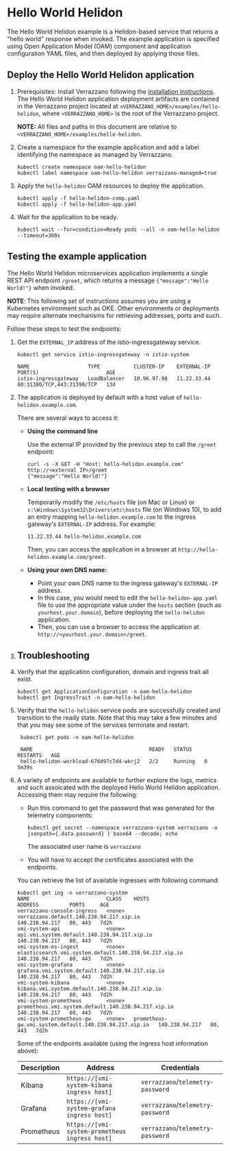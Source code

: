 # Hello World Helidon

The Hello World Helidon example is a Helidon-based service that returns a "hello world" response when invoked. The example application is specified using Open Application Model (OAM) component and application configuration YAML files, and then deployed by applying those files.

## Deploy the Hello World Helidon application

1. Prerequisites: Install Verrazzano following the [installation instructions](../../README.md).
   The Hello World Helidon application deployment artifacts are contained in the Verrazzano project located at 
   `<VERRAZZANO_HOME>/examples/hello-helidon`, where `<VERRAZZANO_HOME>` is the root of the Verrazzano project.

   **NOTE:** All files and paths in this document are relative to 
   `<VERRAZZANO_HOME>/examples/hello-helidon`.

1. Create a namespace for the example application and add a label identifying the namespace as managed by Verrazzano.
   ```
   kubectl create namespace oam-hello-helidon
   kubectl label namespace oam-hello-helidon verrazzano-managed=true
   ```

1. Apply the `hello-helidon` OAM resources to deploy the application.
   ```
   kubectl apply -f hello-helidon-comp.yaml
   kubectl apply -f hello-helidon-app.yaml
   ```
   
2. Wait for the application to be ready.
   ```
   kubectl wait --for=condition=Ready pods --all -n oam-hello-helidon --timeout=300s
   ```

## Testing the example application

The Hello World Helidon microservices application implements a single REST API endpoint `/greet`, which returns a message `{"message":"Hello World!"}` when invoked.

**NOTE**:  This following set of instructions assumes you are using a Kubernetes
environment such as OKE.  Other environments or deployments may require alternate mechanisms for retrieving addresses, 
ports and such.

Follow these steps to test the endpoints:

1. Get the `EXTERNAL_IP` address of the istio-ingressgateway service.  

   ```
   kubectl get service istio-ingressgateway -n istio-system

   NAME                   TYPE           CLUSTER-IP    EXTERNAL-IP   PORT(S)                      AGE
   istio-ingressgateway   LoadBalancer   10.96.97.98   11.22.33.44   80:31380/TCP,443:31390/TCP   13d
   ```   

2. The application is deployed by default with a host value of `hello-helidon.example.com`.
   
   There are several ways to access it:
   * **Using the command line**

     Use the external IP provided by the previous step to call the `/greet` endpoint:

     ```
     curl -s -X GET -H "Host: hello-helidon.example.com" http://<external IP>/greet
     {"message":"Hello World!"}
     ```
   * **Local testing with a browser** 
   
     Temporarily modify the `/etc/hosts` file (on Mac or Linux)
     or `c:\Windows\System32\Drivers\etc\hosts` file (on Windows 10), 
     to add an entry mapping `hello-helidon.example.com` to the ingress gateway's `EXTERNAL-IP` address.
     For example:
     ```
     11.22.33.44 hello-helidon.example.com
     ```
     Then, you can access the application in a browser at `http://hello-helidon.example.com/greet`.

   * **Using your own DNS name:**
   
     * Point your own DNS name to the ingress gateway's `EXTERNAL-IP` address.
     * In this case, you would need to edit the `hello-helidon-app.yaml` file
       to use the appropriate value under the `hosts` section (such as `yourhost.your.domain`), 
       before deploying the `hello-helidon` application.
     * Then, you can use a browser to access the application at `http://<yourhost.your.domain>/greet`.
   
3. ## Troubleshooting
    
4. Verify that the application configuration, domain and ingress trait all exist.
   ```
   kubectl get ApplicationConfiguration -n oam-hello-helidon
   kubectl get IngressTrait -n oam-hello-helidon
   ```   

5. Verify that the `hello-helidon` service pods are successfully created and transition to the ready state.
   Note that this may take a few minutes and that you may see some of the services terminate and restart.
   ```
    kubectl get pods -n oam-hello-helidon
   
    NAME                                      READY   STATUS    RESTARTS   AGE
    hello-helidon-workload-676d97c7d4-wkrj2   2/2     Running   0          5m39s
   ``` 
6. A variety of endpoints are available to further explore the logs, metrics and such assoicated with 
the deployed Hello World Helidon application.  Accessing them may require the following:

    - Run this command to get the password that was generated for the telemetry components:
        ```
        kubectl get secret --namespace verrazzano-system verrazzano -o jsonpath={.data.password} | base64 --decode; echo
        ``` 
        The associated user name is `verrazzano`
   
    - You will have to accept the certificates associated with the endpoints.
      
    You can retrieve the list of available ingresses with following command:
    
    ```
    kubectl get ing -n verrazzano-system
    NAME                         CLASS    HOSTS                                                    ADDRESS          PORTS     AGE
    verrazzano-console-ingress   <none>   verrazzano.default.140.238.94.217.xip.io                 140.238.94.217   80, 443   7d2h
    vmi-system-api               <none>   api.vmi.system.default.140.238.94.217.xip.io             140.238.94.217   80, 443   7d2h
    vmi-system-es-ingest         <none>   elasticsearch.vmi.system.default.140.238.94.217.xip.io   140.238.94.217   80, 443   7d2h
    vmi-system-grafana           <none>   grafana.vmi.system.default.140.238.94.217.xip.io         140.238.94.217   80, 443   7d2h
    vmi-system-kibana            <none>   kibana.vmi.system.default.140.238.94.217.xip.io          140.238.94.217   80, 443   7d2h
    vmi-system-prometheus        <none>   prometheus.vmi.system.default.140.238.94.217.xip.io      140.238.94.217   80, 443   7d2h
    vmi-system-prometheus-gw     <none>   prometheus-gw.vmi.system.default.140.238.94.217.xip.io   140.238.94.217   80, 443   7d2h
    ```  
    
    Some of the endpoints available (using the ingress host information above):
    
    | Description| Address | Credentials |
    | --- | --- | --- |
    | Kibana | `https://[vmi-system-kibana ingress host]` | `verrazzano`/`telemetry-password` |
    | Grafana | `https://[vmi-system-grafana ingress host]` | `verrazzano`/`telemetry-password` |
    | Prometheus | `https://[vmi-system-prometheus ingress host]` | `verrazzano`/`telemetry-password` |    